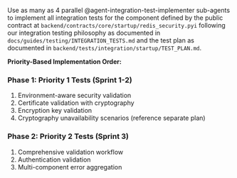 Use as many as 4 parallel @agent-integration-test-implementer sub-agents to implement all integration tests for the component defined by the public contract at `backend/contracts/core/startup/redis_security.pyi` following our integration testing philosophy as documented in `docs/guides/testing/INTEGRATION_TESTS.md` and the test plan as documented in `backend/tests/integration/startup/TEST_PLAN.md`.

**Priority-Based Implementation Order:**

### Phase 1: Priority 1 Tests (Sprint 1-2)
1. Environment-aware security validation
2. Certificate validation with cryptography
3. Encryption key validation
4. Cryptography unavailability scenarios (reference separate plan)

### Phase 2: Priority 2 Tests (Sprint 3)
1. Comprehensive validation workflow
2. Authentication validation
3. Multi-component error aggregation